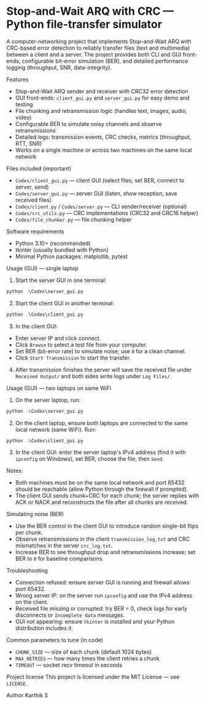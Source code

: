 # Stop-and-Wait ARQ with CRC — Python file-transfer simulator

A computer-networking project that implements Stop-and-Wait ARQ with CRC-based error detection to reliably transfer files (text and multimedia) between a client and a server. The project provides both CLI and GUI front-ends, configurable bit-error simulation (BER), and detailed performance logging (throughput, SNR, data-integrity).

Features
- Stop-and-Wait ARQ sender and receiver with CRC32 error detection
- GUI front-ends: `client_gui.py` and `server_gui.py` for easy demo and testing
- File chunking and retransmission logic (handles text, images, audio, video)
- Configurable BER to simulate noisy channels and observe retransmissions
- Detailed logs: transmission events, CRC checks, metrics (throughput, RTT, SNR)
- Works on a single machine or across two machines on the same local network

Files included (important)
- `Codes/client_gui.py` — client GUI (select files, set BER, connect to server, send)
- `Codes/server_gui.py` — server GUI (listen, show reception, save received files)
- `Codes/client.py` / `Codes/server.py` — CLI sender/receiver (optional)
- `Codes/crc_utils.py` — CRC implementations (CRC32 and CRC16 helper)
- `Codes/file_chunker.py` — file chunking helper

Software requirements
- Python 3.10+ (recommended)
- tkinter (usually bundled with Python)
- Minimal Python packages: matplotlib, pytest

Usage (GUI) — single laptop
1. Start the server GUI in one terminal:

```powershell
python .\Codes\server_gui.py
```

2. Start the client GUI in another terminal:

```powershell
python .\Codes\client_gui.py
```

3. In the client GUI:
- Enter server IP and click connect.
- Click `Browse` to select a test file from your computer.
- Set BER (bit-error rate) to simulate noise; use `0` for a clean channel.
- Click `Start Transmission` to start the transfer.

4. After transmission finishes the server will save the received file under `Received Output/` and both sides write logs under `Log Files/`.

Usage (GUI) — two laptops on same WiFi
1. On the server laptop, run:

```powershell
python .\Codes\server_gui.py
```

2. On the client laptop, ensure both laptops are connected to the same local network (same WiFi). Run:

```powershell
python .\Codes\client_gui.py
```

3. In the client GUI: enter the server laptop's IPv4 address (find it with `ipconfig` on Windows), set BER, choose the file, then  `Send`.

Notes:
- Both machines must be on the same local network and port 65432 should be reachable (allow Python through the firewall if prompted).
- The client GUI sends chunk+CRC for each chunk; the server replies with ACK or NACK and reconstructs the file after all chunks are received.

Simulating noise (BER)
- Use the BER control in the client GUI to introduce random single-bit flips per chunk.
- Observe retransmissions in the client `transmission_log.txt` and CRC mismatches in the server `crc_log.txt`.
- Increase BER to see throughput drop and retransmissions increase; set BER to `0` for baseline comparisons.

Troubleshooting
- Connection refused: ensure server GUI is running and firewall allows port 65432.
- Wrong server IP: on the server run `ipconfig` and use the IPv4 address on the client.
- Received file missing or corrupted: try BER = 0, check logs for early disconnects or `Incomplete data` messages.
- GUI not appearing: ensure `tkinter` is installed and your Python distribution includes it.

Common parameters to tune (in code)
- `CHUNK_SIZE` — size of each chunk (default 1024 bytes)
- `MAX_RETRIES` — how many times the client retries a chunk
- `TIMEOUT` — socket recv timeout in seconds

Project license
This project is licensed under the MIT License — see `LICENSE`.

Author
Karthik S

